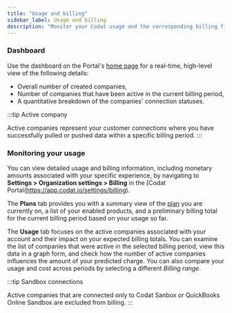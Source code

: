```yaml
---
title: "Usage and billing"
sidebar_label: Usage and billing
description: "Monitor your Codat usage and the corresponding billing figures to stay in control of your expenses"
---
```

### Dashboard

Use the dashboard on the Portal's [home page](https://app.codat.io/) for a real-time, high-level view of the following details:
- Overall number of created companies,
- Number of companies that have been active in the current billing period,
- A quantitative breakdown of the companies' connection statuses. 

:::tip Active company

Active companies represent your customer connections where you have successfully pulled or pushed data within a specific billing period.
:::

### Monitoring your usage

You can view detailed usage and billing information, including monetary amounts associated with your specific experience, by navigating to **Settings > Organization settings > Billing** in the [Codat Portal(https://app.codat.io/settings/billing). 

The **Plans** tab provides you with a summary view of the [plan](https://www.codat.io/plans/) you are currently on, a list of your enabled products, and a preliminary billing total for the current billing period based on your usage so far. 

The **Usage** tab focuses on the active companies associated with your account and their impact on your expected billing totals. You can examine the list of companies that were active in the selected billing period, view this data in a graph form, and check how the number of active companies influences the amount of your predicted charge. You can also compare your usage and cost across periods by selecting a different _Billing range_. 

:::tip Sandbox connections

Active companies that are connected only to Codat Sanbox or QuickBooks Online Sandbox are excluded from billing.
:::